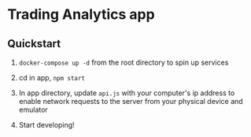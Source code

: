 # Trading Analytics app

## Quickstart

1. `docker-compose up -d` from the root directory to spin up services

2. cd in app, `npm start`

3. In app directory, update `api.js` with your computer's ip address to enable network requests to the server from your physical device and emulator

4. Start developing!

